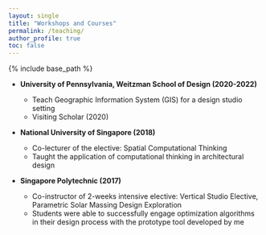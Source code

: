 ```yaml
---
layout: single
title: "Workshops and Courses"
permalink: /teaching/
author_profile: true
toc: false
---
```


{% include base_path %}

<!-- {% for post in site.teaching reversed %}
  {% include archive-single.html %}
{% endfor %} -->

<!-- # E-books
- **GIS4Design**
  - A QGIS guide book for designers. Offer step-by-step instructions for applying GIS in your design project. <a href="https://chenkianwee.github.io/gis4design" target="_blank">[Link]</a>

- **IoT4Design**
  - A IoT guide book for designers. Offer step-by-step instructions for applying IoT sensors in your design project. <a href="https://chenkianwee.github.io/iot4design" target="_blank">[Link]</a>

- **Open Computational Design for Sustainable Development**
  - An E-book about the use of open source software for sustainable development. <a href="https://chenkianwee.github.io/opencd4sdev" target="_blank">[Link]</a> -->

- **University of Pennsylvania, Weitzman School of Design (2020-2022)**
  - Teach Geographic Information System (GIS) for a design studio setting
  - Visiting Scholar (2020)

- **National University of Singapore (2018)**
  - Co-lecturer of the elective: Spatial Computational Thinking
  - Taught the application of computational thinking in architectural design

- **Singapore Polytechnic (2017)**
  - Co-instructor of 2-weeks intensive elective: Vertical Studio Elective, Parametric Solar Massing Design Exploration
  - Students were able to successfully engage optimization algorithms in their design process with the prototype tool developed by me
